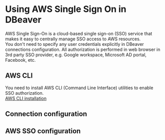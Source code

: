 # Using AWS Single Sign On in DBeaver

AWS Single Sign-On is a cloud-based single sign-on (SSO) service that makes it easy to centrally manage SSO access to AWS resources.  
You don't need to specify any user credentials explicitly in DBeaver connections configuration. All authorization is performed in web browser in 3rd party SSO provider, e.g. Google workspace, Microsoft AD portal, Facebook, etc.

## AWS CLI

You need to install AWS CLI (Command Line Interface) utilities to enable SSO authorization.  
[AWS CLI installation](https://docs.aws.amazon.com/cli/latest/userguide/cli-chap-install.html)

## Connection configuration



## AWS SSO configuration